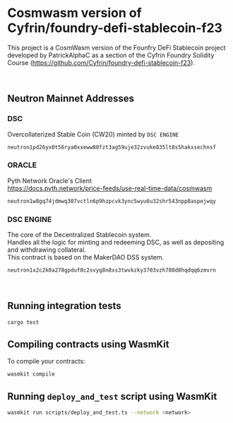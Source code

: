 # Cosmwasm version of Cyfrin/foundry-defi-stablecoin-f23

This project is a CosmWasm version of the Founfry DeFi Stablecoin project developed by PatrickAlphaC as a section of the Cyfrin Foundry Solidity Course (https://github.com/Cyfrin/foundry-defi-stablecoin-f23).

<br>

## Neutron Mainnet Addresses

### DSC

Overcollaterized Stable Coin (CW20) minted by `DSC ENGINE`

```bash
neutron1pd26yx0t56rya0xxeww80fzt3ag59uje32zvuke835lt8s5hakxsechnsf
```

### ORACLE

Pyth Network Oracle's Client
<br>
https://docs.pyth.network/price-feeds/use-real-time-data/cosmwasm

```bash
neutron1w8gq74jdmwq307vctln6p9hzpcvk3ync5wyu6u32shr543npp8aspejwqy
```

### DSC ENGINE

The core of the Decentralized Stablecoin system.
<br>
Handles all the logic for minting and redeeming DSC, as well as depositing and withdrawing collateral.
<br>
This contract is based on the MakerDAO DSS system.

```bash
neutron1x2c2k0a278gpduf8c2svyg8n8xs3twvkzky3703vzh780d8hqdqq6zmvrn
```

<br>

## Running integration tests

```bash
cargo test
```

## Compiling contracts using WasmKit

To compile your contracts:

```bash
wasmkit compile
```

## Running `deploy_and_test` script using WasmKit

```bash
wasmkit run scripts/deploy_and_test.ts --network <network>
```
